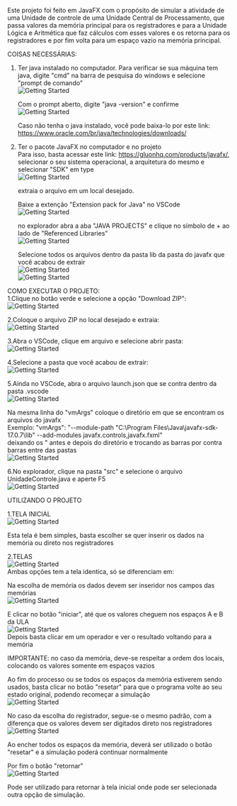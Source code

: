 Este projeto foi feito em JavaFX com o propósito de simular a atividade de uma Unidade de controle de uma Unidade Central de Processamento, que passa valores da memória principal para os registradores e para a Unidade Lógica e Aritmética que faz cálculos com esses valores e os retorna para os registradores e por fim volta para um espaço vazio na memória principal.

COISAS NECESSÁRIAS:
1. Ter java instalado no computador.
    Para verificar se sua máquina tem java, digite "cmd" na barra de pesquisa do windows e selecione "prompt de comando"  
    ![Getting Started](/Imagens/CMD.png)  

    Com o prompt aberto, digite "java -version" e confirme  
    ![Getting Started](/Imagens/Java1.png)  

    Caso não tenha o java instalado, você pode baixa-lo por este link: https://www.oracle.com/br/java/technologies/downloads/  

2. Ter o pacote JavaFX no computador e no projeto  
    Para isso, basta acessar este link: https://gluonhq.com/products/javafx/, selecionar o seu sistema operacional, a arquitetura do mesmo e selecionar "SDK" em type  
    ![Getting Started](/Imagens/JAVAFX.png)  

    extraia o arquivo em um local desejado.  

    Baixe a extenção "Extension pack for Java" no VSCode  
    ![Getting Started](/Imagens/extension.png)  

    no explorador abra a aba "JAVA PROJECTS" e clique no símbolo de + ao lado de "Referenced Libraries"  
    ![Getting Started](/Imagens/PACOTE.png)  

    Selecione todos os arquivos dentro da pasta lib da pasta do javafx que você acabou de extrair  
    ![Getting Started](/Imagens/pastaJAVAFX.png)  
    ![Getting Started](/Imagens/arquivosJAVAFX.png)  

COMO EXECUTAR O PROJETO:  
1.Clique no botão verde e selecione a opção "Download ZIP":  
    ![Getting Started](/Imagens/Download.png)  

2.Coloque o arquivo ZIP no local desejado e extraia:  
    ![Getting Started](/Imagens/Extrair.png)  

3.Abra o VSCode, clique em arquivo e selecione abrir pasta:  
    ![Getting Started](/Imagens/Abrir.png)  

4.Selecione a pasta que você acabou de extrair:  
    ![Getting Started](/Imagens/Pasta.png)  

5.Ainda no VSCode, abra o arquivo launch.json que se contra dentro da pasta .vscode   
    ![Getting Started](/Imagens/launch.png)   
  
Na mesma linha do "vmArgs" coloque o diretório em que se encontram os arquivos do javafx  
Exemplo: "vmArgs": "--module-path \"C:\Program Files\Java\javafx-sdk-17.0.7\lib\" --add-modules javafx.controls,javafx.fxml"  
deixando os \" antes e depois do diretório e trocando as barras por contra barras entre das pastas  
    ![Getting Started](/Imagens/diretorio.png)   
  
6.No explorador, clique na pasta "src" e selecione o arquivo UnidadeControle.java e aperte F5   
    ![Getting Started](/Imagens/UNIDADE.png)   
   
   
UTILIZANDO O PROJETO   
   
1.TELA INICIAL   
    ![Getting Started](/Imagens/TELAINICIAL.png)    
  
Esta tela é bem simples, basta escolher se quer inserir os dados na memória ou direto nos registradores   
   
2.TELAS  
    ![Getting Started](/Imagens/TELAS.png)  
Ambas opções tem a tela identica, só se diferenciam em:  
  
Na escolha de memória os dados devem ser inseridor nos campos das memórias   
    ![Getting Started](/Imagens/MEMORIA.png)  
  
E clicar no botão "iniciar", até que os valores cheguem nos espaços A e B da ULA  
    ![Getting Started](/Imagens/ULA.png)  
Depois basta clicar em um operador e ver o resultado voltando para a memória  
  
IMPORTANTE: no caso da memória, deve-se respeitar a ordem dos locais, colocando os valores somente em espaços vazios  
  
Ao fim do processo ou se todos os espaços da memória estiverem sendo usados, basta clicar no botão "resetar" para que o programa volte ao seu estado  original, podendo recomeçar a simulação  
    ![Getting Started](/Imagens/RESETAR.png)  
  
No caso da escolha do registrador, segue-se o mesmo padrão, com a diferença que os valores devem ser digitados direto nos registradores  
    ![Getting Started](/Imagens/REGISTRADORES.png)  
  
Ao encher todos os espaços da memória, deverá ser utilizado o botão "resetar" e a simulação poderá continuar normalmente  
  
Por fim o botão "retornar"  
    ![Getting Started](/Imagens/RETORNAR.png)  
  
Pode ser utilizado para retornar à tela inicial onde pode ser selecionada outra opção de simulação.  